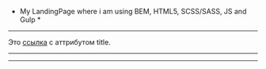 * My LandingPage where i am using BEM, HTML5, SCSS/SASS, JS and Gulp *

* * *
Это [ссылка](https://gist.github.com/neretin-trike/ "Gists") с аттрибутом title.
* * *

* * *
